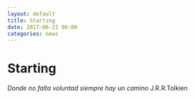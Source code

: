 ```yaml
---
layout: default
title: Starting
date: 2017-06-21 06:00
categories: news
---
```

# Starting 

*Donde no falta voluntad siempre hay un camino*
				J.R.R.Tolkien

